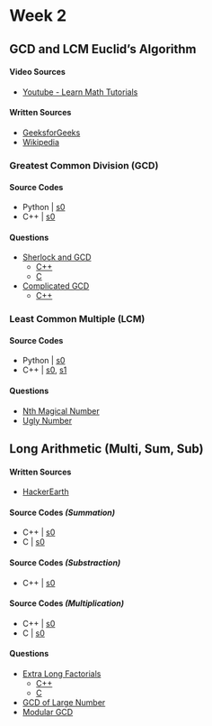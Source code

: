 # Week 2

## GCD and LCM Euclid’s Algorithm

#### Video Sources
- [Youtube - Learn Math Tutorials](https://www.youtube.com/watch?v=JUzYl1TYMcU)

#### Written Sources
- [GeeksforGeeks](https://www.geeksforgeeks.org/euclidean-algorithms-basic-and-extended/)
- [Wikipedia](https://en.wikipedia.org/wiki/Euclidean_algorithm)

### Greatest Common Division (GCD)

#### Source Codes
- Python | [s0](vanilla_implementations/gcd_lcm.py)
- C++ | [s0](https://github.com/BedirT/AlgorithmsL/blob/master/Algorithms/Math/GCD%20and%20LCM%20Euclid%20Algorithm.cpp)

#### Questions    
- [Sherlock and GCD](https://www.hackerrank.com/challenges/sherlock-and-gcd/problem?h_r=internal-search)
    - [C++](https://github.com/BedirT/AlgorithmsL/blob/master/Problems/HackerRank/Math/Sherlock%20and%20GCD.cpp)
    - [C](https://github.com/nadide/ACM-ICPC/blob/master/problems/hackerrank/mathematics/sherlockAndGCD.c)
- [Complicated GCD](http://codeforces.com/contest/664/problem/A)
    - [C++](https://github.com/BedirT/AlgorithmsL/blob/master/Problems/Curriculum%20Q's/Week%201/Complicated%20GCD.cpp)   

### Least Common Multiple (LCM)

#### Source Codes
- Python | [s0](vanilla_implementations/gcd_lcm.py)
- C++ | [s0](https://github.com/BedirT/AlgorithmsL/blob/master/Algorithms/Math/GCD%20and%20LCM%20Euclid%20Algorithm.cpp), [s1](https://github.com/nadide/ACM-ICPC/blob/master/codes/math_LCM.cpp)

#### Questions
- [Nth Magical Number](https://leetcode.com/problems/nth-magical-number/)
- [Ugly Number](https://leetcode.com/problems/ugly-number-iii/)


## Long Arithmetic (Multi, Sum, Sub)

#### Written Sources
- [HackerEarth](https://www.hackerearth.com/practice/notes/get-the-modulo-of-a-very-large-number-that-cannot-be-stored-in-any-data-type-in-cc-1/)
 
#### Source Codes *(Summation)*
- C++ | [s0](https://github.com/BedirT/Algorithms_and_DS/blob/master/Algorithms/Math/extra_long_sum.cpp)
- C | [s0](https://github.com/nadide/ACM-ICPC/blob/master/codes/math_longArithmatic_Add.c)

#### Source Codes *(Substraction)*
- C++ | [s0](https://github.com/BedirT/Algorithms_and_DS/blob/master/Algorithms/Math/extra_long_sub.cpp)

#### Source Codes *(Multiplication)*
- C++ | [s0](https://github.com/BedirT/Algorithms_and_DS/blob/master/Algorithms/Math/extra_long_mult.cpp)
- C | [s0](https://github.com/nadide/ACM-ICPC/blob/master/codes/math_longArithmatic_Mult.c)

#### Questions
- [Extra Long Factorials](https://www.hackerrank.com/challenges/extra-long-factorials/problem?h_r=internal-search)
	- [C++](https://github.com/BedirT/AlgorithmsL/blob/master/Problems/HackerRank/Algorithms/Implementation/Extra%20Long%20Factorial.cpp)
	- [C](https://github.com/nadide/ACM-ICPC/blob/master/problems/hackerrank/extraLongFactorials.c)
- [GCD of Large Number](https://www.codechef.com/problems/GCD2)
- [Modular GCD](https://www.codechef.com/AUG18B/problems/GCDMOD)
